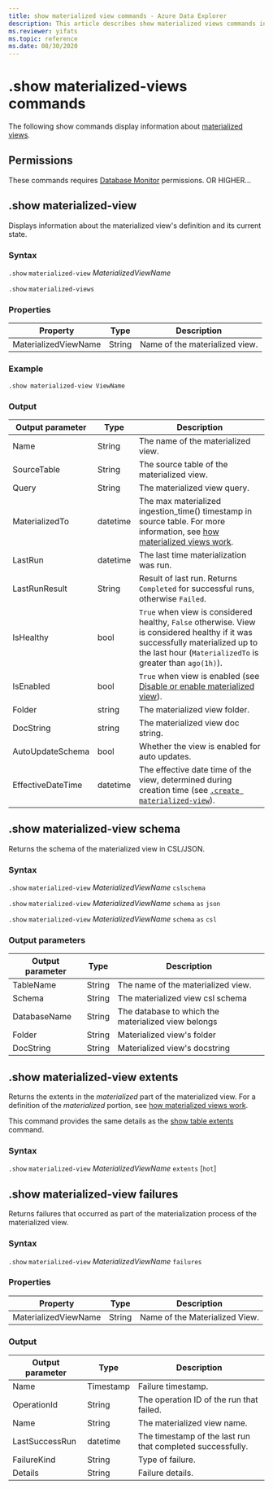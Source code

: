 ```yaml
---
title: show materialized view commands - Azure Data Explorer
description: This article describes show materialized views commands in Azure Data Explorer.
ms.reviewer: yifats
ms.topic: reference
ms.date: 08/30/2020
---
```


# .show materialized-views commands

The following show commands display information about [materialized views](materialized-view-overview.md).

## Permissions

These commands requires [Database Monitor](../access-control/role-based-access-control.md) permissions. OR HIGHER...

## .show materialized-view

Displays information about the materialized view's definition and its current state.

### Syntax

`.show` `materialized-view` *MaterializedViewName*

`.show` `materialized-views`

### Properties

|Property|Type|Description
|----------------|-------|---|
|MaterializedViewName|String|Name of the materialized view.|

### Example

```kusto
.show materialized-view ViewName
```

### Output

|Output parameter |Type |Description
|---|---|---
|Name  |String |The name of the materialized view.
|SourceTable|String|The source table of the materialized view.
|Query|String|The materialized view query.
|MaterializedTo|datetime|The max materialized ingestion_time() timestamp in source table. For more information, see [how materialized views work](materialized-view-overview.md#how-materialized-views-work).
|LastRun|datetime |The last time materialization was run.
|LastRunResult|String|Result of last run. Returns `Completed` for successful runs, otherwise `Failed`.
|IsHealthy|bool|`True` when view is considered healthy, `False` otherwise. View is considered healthy if it was successfully materialized up to the last hour (`MaterializedTo` is greater than `ago(1h)`).
|IsEnabled|bool|`True` when view is enabled (see [Disable or enable materialized view](materialized-view-enable-disable.md)).
|Folder|string|The materialized view folder.
|DocString|string|The materialized view doc string.
|AutoUpdateSchema|bool|Whether the view is enabled for auto updates.
|EffectiveDateTime|datetime|The effective date time of the view, determined during creation time (see [`.create materialized-view`](materialized-view-create.md#create-materialized-view)).

## .show materialized-view schema

Returns the schema of the materialized view in CSL/JSON.

### Syntax

`.show` `materialized-view` *MaterializedViewName* `cslschema`

`.show` `materialized-view` *MaterializedViewName* `schema` `as` `json`

`.show` `materialized-view` *MaterializedViewName* `schema` `as` `csl`

### Output parameters

| Output parameter | Type   | Description                                               |
|------------------|--------|-----------------------------------------------------------|
| TableName        | String | The name of the materialized view.                        |
| Schema           | String | The materialized view csl schema                          |
| DatabaseName     | String | The database to which the materialized view belongs       |
| Folder           | String | Materialized view's folder                                |
| DocString        | String | Materialized view's docstring                             |

## .show materialized-view extents

Returns the extents in the *materialized* part of the materialized view. For a definition of the *materialized* portion, see [how materialized views work](materialized-view-overview.md#how-materialized-views-work).

This command provides the same details as the [show table extents](../show-extents.md#table-scope) command.

### Syntax

`.show` `materialized-view` *MaterializedViewName* `extents` [`hot`]
 
## .show materialized-view failures

Returns failures that occurred as part of the materialization process of the materialized view.

### Syntax

`.show` `materialized-view` *MaterializedViewName* `failures`

### Properties

|Property|Type|Description
|----------------|-------|---|
|MaterializedViewName|String|Name of the Materialized View.|

### Output

|Output parameter |Type |Description
|---|---|---
|Name  |Timestamp |Failure timestamp.
|OperationId  |String |The operation ID of the run that failed.
|Name|String|The materialized view name.
|LastSuccessRun|datetime|The timestamp of the last run that completed successfully.
|FailureKind|String|Type of failure.
|Details|String|Failure details.

